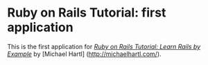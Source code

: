 # Ruby on Rails Tutorial: first application

This is the first application for [*Ruby on Rails Tutorial: Learn Rails by Example*](http://railstutorial.org/) by [Michael Hartl] (http://michaelhartl.com/).

